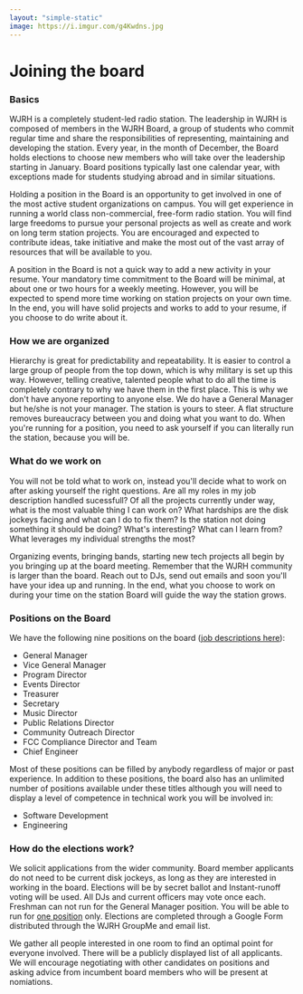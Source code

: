 ```yaml
---
layout: "simple-static"
image: https://i.imgur.com/g4Kwdns.jpg
---
```


# Joining the board

### Basics
WJRH is a completely student-led radio station. The leadership in WJRH is composed of members in the WJRH Board, a group of students who commit regular time and share the responsibilities of representing, maintaining and developing the station. Every year, in the month of December, the Board holds elections to choose new members who will take over the leadership starting in January. Board positions typically last one calendar year, with exceptions made for students studying abroad and in similar situations.

Holding a position in the Board is an opportunity to get involved in one of the most active student organizations on campus. You will get experience in running a world class non-commercial, free-form radio station. You will find large freedoms to pursue your personal projects as well as create and work on long term station projects. You are encouraged and expected to contribute ideas, take initiative and make the most out of the vast array of resources that will be available to you.

A position in the Board is not a quick way to add a new activity in your resume. Your mandatory time commitment to the Board will be minimal, at about one or two hours for a weekly meeting. However, you will be expected to spend more time working on station projects on your own time. In the end, you will have solid projects and works to add to your resume, if you choose to do write about it.

### How we are organized
Hierarchy is great for predictability and repeatability. It is easier to control a large group of people from the top down, which is why military is set up this way. However, telling creative, talented people what to do all the time is completely contrary to why we have them in the first place. This is why we don't have anyone reporting to anyone else. We do have a General Manager but he/she is not your manager. The station is yours to steer.
A flat structure removes bureaucracy between you and doing what you want to do. When you're running for a position, you need to ask yourself if you can literally run the station, because you will be.

### What do we work on
You will not be told what to work on, instead you'll decide what to work on after asking yourself the right questions. Are all my roles in my job description handled sucessfull? Of all the projects currently under way, what is the most valuable thing I can work on? What hardships are the disk jockeys facing and what can I do to fix them? Is the station not doing something it should be doing? What's interesting? What can I learn from? What leverages my individual strengths the most?

Organizing events, bringing bands, starting new tech projects all begin by you bringing up at the board meeting. Remember that the WJRH community is larger than the board. Reach out to DJs, send out emails and soon you'll have your idea up and running. In the end, what you choose to work on during your time on the station Board will guide the way the station grows.

### Positions on the Board
We have the following nine positions on the board ([job descriptions here](/board/positions)):

- General Manager
- Vice General Manager
- Program Director
- Events Director
- Treasurer
- Secretary
- Music Director
- Public Relations Director
- Community Outreach Director
- FCC Compliance Director and Team
- Chief Engineer

Most of these positions can be filled by anybody regardless of major or past experience. In addition to these positions, the board also has an unlimited number of positions available under these titles although you will need to display a level of competence in technical work you will be involved in:

- Software Development
- Engineering

### How do the elections work?
We solicit applications from the wider community. Board member applicants do not need to be current disk jockeys, as long as they are interested in working in the board. Elections will be by secret ballot and Instant-runoff voting will be used. All DJs and current officers may vote once each. Freshman can not run for the General Manager position. You will be able to run for [one position](/board/positions) only. Elections are completed through a Google Form distributed through the WJRH GroupMe and email list. 

We gather all people interested in one room to find an optimal point for everyone involved. There will be a publicly displayed list of all applicants. We will encourage negotiating with other candidates on positions and asking advice from incumbent board members who will be present at nomiations.



